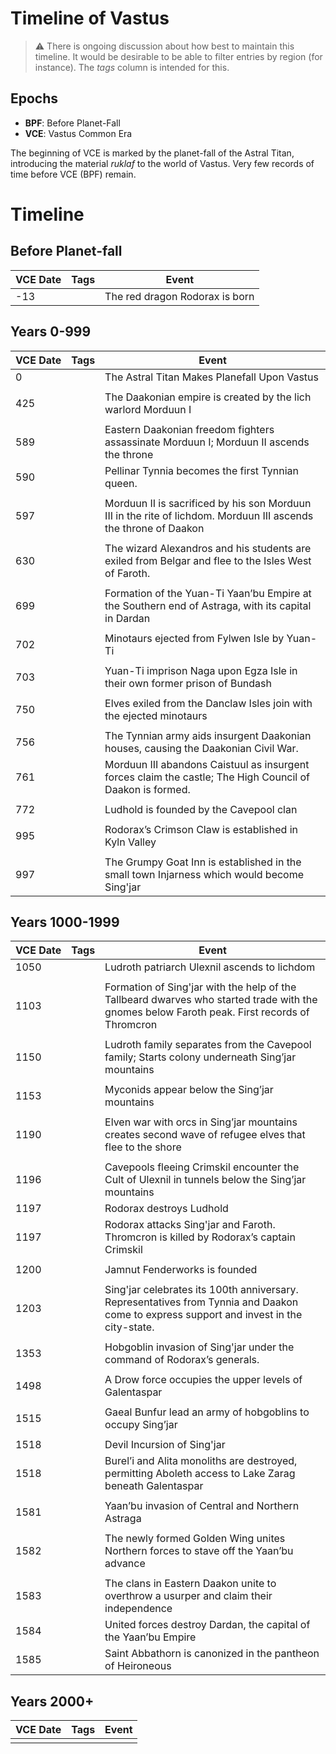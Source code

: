 # Timeline of Vastus

> ⚠️ There is ongoing discussion about how best to maintain this timeline.
> It would be desirable to be able to filter entries by region (for instance).
> The _tags_ column is intended for this.

## Epochs
* **BPF**: Before Planet-Fall
* **VCE**: Vastus Common Era

The beginning of VCE is marked by the planet-fall of the Astral Titan, introducing the material _ruklaf_ to the world of Vastus. 
Very few records of time before VCE (BPF) remain.

# Timeline

## Before Planet-fall
| VCE&nbsp;Date | Tags  | Event |
|---------------|-------|-------|
| -13           |       |  The red dragon Rodorax is born|

## Years 0-999
| VCE&nbsp;Date | Tags  | Event |
|---------------|-------|-------|
| 0             |       |  The Astral Titan Makes Planefall Upon Vastus|
|               |       |
| 425           |       |  The Daakonian empire is created by the lich warlord Morduun I|
|               |       |
| 589           |       |  Eastern Daakonian freedom fighters assassinate Morduun I; Morduun II ascends the throne|
| 590           |       |  Pellinar Tynnia becomes the first Tynnian queen.|
|               |       |
| 597           |       |  Morduun II is sacrificed by his son Morduun III in the rite of lichdom. Morduun III 	  		ascends the throne of Daakon|
|               |       |
| 630           |       |  The wizard Alexandros and his students are exiled from Belgar and flee to the Isles West of 		Faroth.|
|               |       |
| 699           |       |  Formation of the Yuan-Ti Yaan’bu Empire at the Southern end of Astraga, with its capital 		in Dardan|
|               |       |
| 702           |       |  Minotaurs ejected from Fylwen Isle by Yuan-Ti|
|               |       |
| 703           |       |  Yuan-Ti imprison Naga upon Egza Isle in their own former prison of Bundash|
|               |       |
| 750           |       |  Elves exiled from the Danclaw Isles join with the ejected minotaurs|
|               |       |
| 756           |       |  The Tynnian army aids insurgent Daakonian houses, causing the Daakonian Civil War.|
| 761           |       |  Morduun III abandons Caistuul as insurgent forces claim the castle; The High Council of 	  	Daakon is formed.|
|               |       |
| 772           |       |  Ludhold is founded by the Cavepool clan|
|               |       |
| 995           |       |  Rodorax’s Crimson Claw is established in Kyln Valley|
|               |       |
| 997           |       |  The Grumpy Goat Inn is established in the small town Injarness which would become 			Sing'jar|

## Years 1000-1999
| VCE&nbsp;Date | Tags | Event |
|---------------|------|-------|
| 1050          |      | Ludroth patriarch Ulexnil ascends to lichdom|
|               |      |
| 1103          |      | Formation of Sing'jar with the help of the Tallbeard dwarves who started trade with the 			gnomes below Faroth peak. First records of Thromcron|
|               |      |
| 1150          |      | Ludroth family separates from the Cavepool family; Starts colony underneath Sing’jar 			mountains|
|               |      |
| 1153          |      | Myconids appear below the Sing’jar mountains|
|               |      |
| 1190          |      | Elven war with orcs in Sing’jar mountains creates second wave of refugee elves that flee to 		the shore|
|               |      |
| 1196          |      | Cavepools fleeing Crimskil encounter the Cult of Ulexnil in tunnels below the Sing’jar 			mountains|
| 1197          |      | Rodorax destroys Ludhold|
| 1197          |      | Rodorax attacks Sing'jar and Faroth. Thromcron is killed by Rodorax’s captain Crimskil|
|               |      |
| 1200          |      | Jamnut Fenderworks is founded|
|               |      |
| 1203          |      | Sing'jar celebrates its 100th anniversary. Representatives from Tynnia and Daakon come to 	  	express support and invest in the city-state.|
|               |      |
| 1353          |      | Hobgoblin invasion of Sing'jar under the command of Rodorax’s generals.|
|               |      |
| 1498          |      | A Drow force occupies the upper levels of Galentaspar|
|               |      |
| 1515          |      | Gaeal Bunfur lead an army of hobgoblins to occupy Sing’jar|
|               |      |
| 1518          |      | Devil Incursion of Sing'jar|
| 1518          |      | Burel’i and Alita monoliths are destroyed, permitting Aboleth access to Lake Zarag beneath 		Galentaspar|
|               |      |
| 1581          |      | Yaan’bu invasion of Central and Northern Astraga|
|               |      |
| 1582          |      | The newly formed Golden Wing unites Northern forces to stave off the Yaan’bu advance|
|               |      |
| 1583          |      | The clans in Eastern Daakon unite to overthrow a usurper and claim their independence|
| 1584          |      | United forces destroy Dardan, the capital of the Yaan’bu Empire|
| 1585          |      | Saint Abbathorn is canonized in the pantheon of Heironeous|

## Years 2000+
| VCE&nbsp;Date | Tags | Event |
|---------------|------|-------|
|               |||